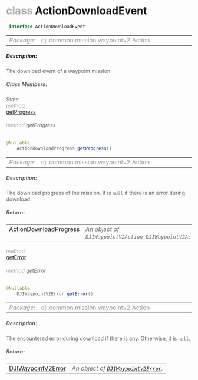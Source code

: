 <div class="article"><h1 ><font color="#AAA">class </font>ActionDownloadEvent</h1></div>

~~~java
 interface ActionDownloadEvent 
~~~

<html><table class="table-supportedby"><tr valign="top"><td width=15%><font color="#999"><i>Package:</i></td><td width=85%><font color="#999">dji.common.mission.waypointv2.Action</td></tr></table></html>



##### Description:



<font color="#666">The download event of a waypoint mission.



##### Class Members:

<div class="api-row" id="djiwaypointv2actiondownloadeventinterface_getprogress"><div class="api-col left">State</div><div class="api-col middle" style="color:#AAA">method</div><div class="api-col right"><a class="trigger" href="#djiwaypointv2actiondownloadeventinterface_getprogress_inline">getProgress</a></div></div><div class="inline-doc" id="djiwaypointv2actiondownloadeventinterface_getprogress_inline"

><div class="article"><h6 ><font color="#AAA">method </font>getProgress</h6></div>

~~~java
@Nullable
    ActionDownloadProgress getProgress()
~~~

<html><table class="table-supportedby"><tr valign="top"><td width=15%><font color="#999"><i>Package:</i></td><td width=85%><font color="#999">dji.common.mission.waypointv2.Action</td></tr></table></html>



##### Description:



<font color="#666">The download progress of the mission. It is <code>null</code> if there is an error during download.



##### Return:

<html><table class="table-inline-parameters"><tr valign="top"><td><font color="#70BF41"><a href="/Components/Missions/DJIWaypointV2ActionDownloadProgressInterface.html#djiwaypointv2actiondownloadprogressinterface">ActionDownloadProgress</a></td><td><font color="#666"><i>An object of <code>DJIWaypointV2Action_DJIWaypointV2ActionDownloadProgress</code>.</i></td></tr></table></html></div>

<div class="api-row" id="djiwaypointv2actiondownloadeventinterface_geterror"><div class="api-col left"></div><div class="api-col middle" style="color:#AAA">method</div><div class="api-col right"><a class="trigger" href="#djiwaypointv2actiondownloadeventinterface_geterror_inline">getError</a></div></div><div class="inline-doc" id="djiwaypointv2actiondownloadeventinterface_geterror_inline"

><div class="article"><h6 ><font color="#AAA">method </font>getError</h6></div>

~~~java
@Nullable
    DJIWaypointV2Error getError()
~~~

<html><table class="table-supportedby"><tr valign="top"><td width=15%><font color="#999"><i>Package:</i></td><td width=85%><font color="#999">dji.common.mission.waypointv2.Action</td></tr></table></html>



##### Description:



<font color="#666">The encountered error during download if there is any. Otherwise, it is <code>null</code>.



##### Return:

<html><table class="table-inline-parameters"><tr valign="top"><td><font color="#70BF41"><a href="/Components/SDKError/DJIError_DJIWaypointV2Error.html#djierror_djiwaypointv2error">DJIWaypointV2Error</a></td><td><font color="#666"><i>An object of <code><a href="/Components/SDKError/DJIError_DJIWaypointV2Error.html#djierror_djiwaypointv2error">DJIWaypointV2Error</a></code>.</i></td></tr></table></html></div>


